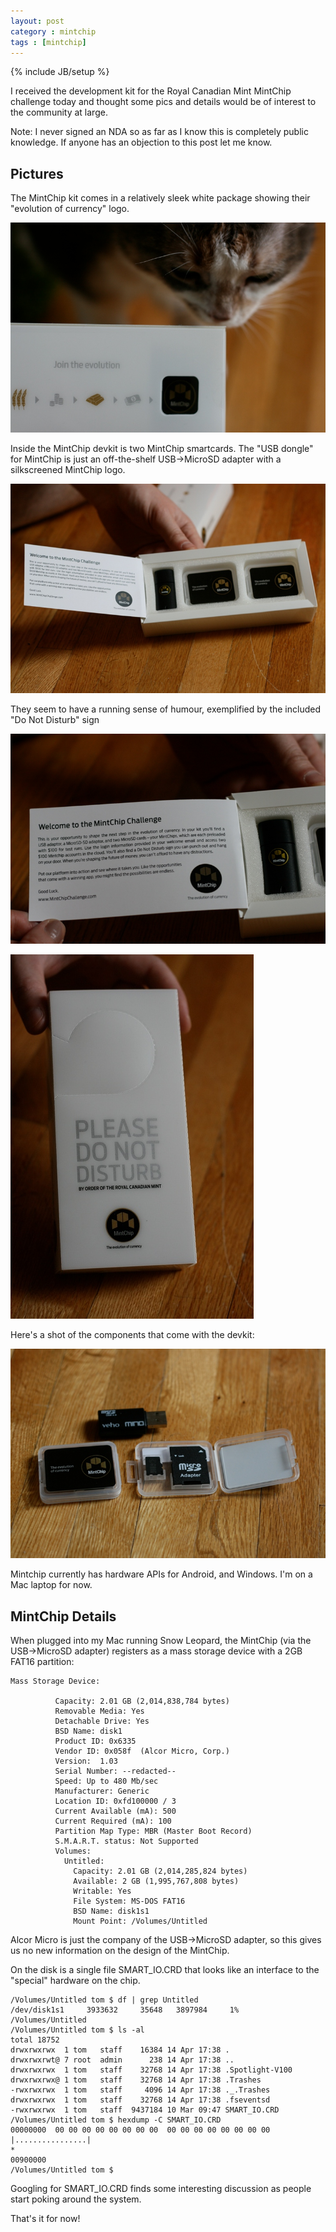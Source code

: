 ```yaml
---
layout: post
category : mintchip
tags : [mintchip]
---
```

{% include JB/setup %}


I received the development kit for the Royal Canadian Mint MintChip challenge today and thought some pics and details would be of interest to the community at large.

Note: I never signed an NDA so as far as I know this is completely public knowledge.  If anyone has an objection to this post let me know.

## Pictures

The MintChip kit comes in a relatively sleek white package showing their "evolution of currency" logo.

![MintChip devkit in box](/blog/images/mintchip/mintchip-minou.jpg)

Inside the MintChip devkit is two MintChip smartcards.  The "USB dongle" for MintChip is just an off-the-shelf USB->MicroSD adapter with a silkscreened MintChip logo.

![MintChip devkit spread](/blog/images/mintchip/mintchip-spread.jpg)

They seem to have a running sense of humour, exemplified by the included "Do Not Disturb" sign

![MintChip devkit details](/blog/images/mintchip/mintchip-lol.jpg)

![MintChip devkit do not disturb](/blog/images/mintchip/mintchip-hotel.jpg)

Here's a shot of the components that come with the devkit:

![MintChip devkit components](/blog/images/mintchip/mintchip-adapters.jpg)

Mintchip currently has hardware APIs for Android, and Windows.  I'm on a Mac laptop for now.

## MintChip Details

When plugged into my Mac running Snow Leopard, the MintChip (via the USB->MicroSD adapter) registers as a mass storage device with a 2GB FAT16 partition:

	Mass Storage Device:

	          Capacity: 2.01 GB (2,014,838,784 bytes)
	          Removable Media: Yes
	          Detachable Drive: Yes
	          BSD Name: disk1
	          Product ID: 0x6335
	          Vendor ID: 0x058f  (Alcor Micro, Corp.)
	          Version:  1.03
	          Serial Number: --redacted--
	          Speed: Up to 480 Mb/sec
	          Manufacturer: Generic
	          Location ID: 0xfd100000 / 3
	          Current Available (mA): 500
	          Current Required (mA): 100
	          Partition Map Type: MBR (Master Boot Record)
	          S.M.A.R.T. status: Not Supported
	          Volumes:
	            Untitled:
	              Capacity: 2.01 GB (2,014,285,824 bytes)
	              Available: 2 GB (1,995,767,808 bytes)
	              Writable: Yes
	              File System: MS-DOS FAT16
	              BSD Name: disk1s1
	              Mount Point: /Volumes/Untitled

Alcor Micro is just the company of the USB->MicroSD adapter, so this gives us no new information on the design of the MintChip.

On the disk is a single file SMART_IO.CRD that looks like an interface to the "special" hardware on the chip.

	/Volumes/Untitled tom $ df | grep Untitled
	/dev/disk1s1     3933632     35648   3897984     1%    /Volumes/Untitled
	/Volumes/Untitled tom $ ls -al
	total 18752
	drwxrwxrwx  1 tom   staff    16384 14 Apr 17:38 .
	drwxrwxrwt@ 7 root  admin      238 14 Apr 17:38 ..
	drwxrwxrwx  1 tom   staff    32768 14 Apr 17:38 .Spotlight-V100
	drwxrwxrwx@ 1 tom   staff    32768 14 Apr 17:38 .Trashes
	-rwxrwxrwx  1 tom   staff     4096 14 Apr 17:38 ._.Trashes
	drwxrwxrwx  1 tom   staff    32768 14 Apr 17:38 .fseventsd
	-rwxrwxrwx  1 tom   staff  9437184 10 Mar 09:47 SMART_IO.CRD
	/Volumes/Untitled tom $ hexdump -C SMART_IO.CRD
	00000000  00 00 00 00 00 00 00 00  00 00 00 00 00 00 00 00  |................|
	*
	00900000
	/Volumes/Untitled tom $ 

Googling for SMART_IO.CRD finds some interesting discussion as people start poking around the system.

That's it for now!
